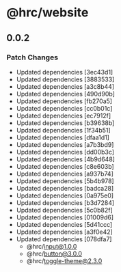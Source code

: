# @hrc/website

## 0.0.2

### Patch Changes

- Updated dependencies [3ec43d1]
- Updated dependencies [3883533]
- Updated dependencies [a3c8b44]
- Updated dependencies [490d90b]
- Updated dependencies [fb270a5]
- Updated dependencies [cc0b01c]
- Updated dependencies [ec7912f]
- Updated dependencies [b39638b]
- Updated dependencies [1f34b51]
- Updated dependencies [dfaa1d1]
- Updated dependencies [a7b3bd9]
- Updated dependencies [dd00b3c]
- Updated dependencies [4b9d648]
- Updated dependencies [c8e603b]
- Updated dependencies [a937b74]
- Updated dependencies [5b4b978]
- Updated dependencies [badca28]
- Updated dependencies [0a975e0]
- Updated dependencies [b3d7284]
- Updated dependencies [5c0b82f]
- Updated dependencies [01009d6]
- Updated dependencies [5d41ccc]
- Updated dependencies [a3f0e42]
- Updated dependencies [078dfa7]
  - @hrc/input@1.0.0
  - @hrc/button@3.0.0
  - @hrc/toggle-theme@2.3.0
